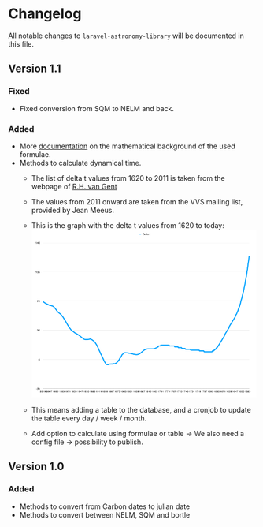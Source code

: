 # Changelog

All notable changes to `laravel-astronomy-library` will be documented in this file.

## Version 1.1

### Fixed

- Fixed conversion from SQM to NELM and back.

### Added

- More [documentation](docs/docs.md) on the mathematical background of the used formulae.
- Methods to calculate dynamical time.
  - The list of delta t values from 1620 to 2011 is taken from the webpage of [R.H. van Gent](https://www.staff.science.uu.nl/~gent0113/deltat/deltat.htm)
  - The values from 2011 onward are taken from the VVS mailing list, provided by Jean Meeus.
  - This is the graph with the delta t values from 1620 to today:
![Delta t values](docs/deltat.png "Delta t values")

  - This means adding a table to the database, and a cronjob to update the table every day / week / month.
  - Add option to calculate using formulae or table -> We also need a config file -> possibility to publish.

## Version 1.0

### Added

- Methods to convert from Carbon dates to julian date
- Methods to convert between NELM, SQM and bortle
